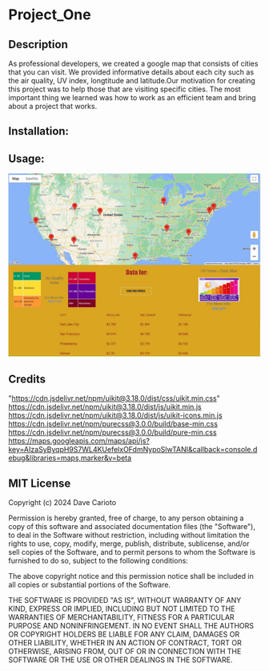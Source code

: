 # Project_One

## Description

As professional developers, we created a google map that consists of cities that you can visit. We provided informative details about each city such as the air quality, UV index, longtitude and latitude.Our motivation for creating this project was to help those that are visiting specific cities. The most important thing we learned was how to work as an efficient team and bring about a project that works.


## Installation:

## Usage:
 ![alt text](assets/images/screenshot.jpg)


## Credits

"https://cdn.jsdelivr.net/npm/uikit@3.18.0/dist/css/uikit.min.css"
https://cdn.jsdelivr.net/npm/uikit@3.18.0/dist/js/uikit.min.js
https://cdn.jsdelivr.net/npm/uikit@3.18.0/dist/js/uikit-icons.min.js
https://cdn.jsdelivr.net/npm/purecss@3.0.0/build/base-min.css
https://cdn.jsdelivr.net/npm/purecss@3.0.0/build/pure-min.css
https://maps.googleapis.com/maps/api/js?key=AIzaSyByqpH9S7WL4KUefelxOFdmNypoSlwTANI&callback=console.debug&libraries=maps,marker&v=beta


## MIT License

Copyright (c) 2024 Dave Carioto

Permission is hereby granted, free of charge, to any person obtaining a copy
of this software and associated documentation files (the "Software"), to deal
in the Software without restriction, including without limitation the rights
to use, copy, modify, merge, publish, distribute, sublicense, and/or sell
copies of the Software, and to permit persons to whom the Software is
furnished to do so, subject to the following conditions:

The above copyright notice and this permission notice shall be included in all
copies or substantial portions of the Software.

THE SOFTWARE IS PROVIDED "AS IS", WITHOUT WARRANTY OF ANY KIND, EXPRESS OR
IMPLIED, INCLUDING BUT NOT LIMITED TO THE WARRANTIES OF MERCHANTABILITY,
FITNESS FOR A PARTICULAR PURPOSE AND NONINFRINGEMENT. IN NO EVENT SHALL THE
AUTHORS OR COPYRIGHT HOLDERS BE LIABLE FOR ANY CLAIM, DAMAGES OR OTHER
LIABILITY, WHETHER IN AN ACTION OF CONTRACT, TORT OR OTHERWISE, ARISING FROM,
OUT OF OR IN CONNECTION WITH THE SOFTWARE OR THE USE OR OTHER DEALINGS IN THE
SOFTWARE.

